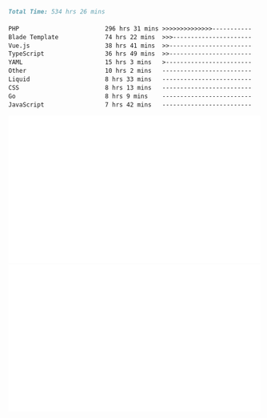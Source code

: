 <!--START_SECTION:waka-->

```markdown
Total Time: 534 hrs 26 mins

PHP                        296 hrs 31 mins >>>>>>>>>>>>>>-----------   54.46 %
Blade Template             74 hrs 22 mins  >>>----------------------   13.66 %
Vue.js                     38 hrs 41 mins  >>-----------------------   07.11 %
TypeScript                 36 hrs 49 mins  >>-----------------------   06.76 %
YAML                       15 hrs 3 mins   >------------------------   02.76 %
Other                      10 hrs 2 mins   -------------------------   01.84 %
Liquid                     8 hrs 33 mins   -------------------------   01.57 %
CSS                        8 hrs 13 mins   -------------------------   01.51 %
Go                         8 hrs 9 mins    -------------------------   01.50 %
JavaScript                 7 hrs 42 mins   -------------------------   01.41 %
```

<!--END_SECTION:waka-->
<p align="center">
    <img src="https://raw.githubusercontent.com/rjp2525/rjp2525/output/generated/overview.svg">
    <img src="https://raw.githubusercontent.com/rjp2525/rjp2525/output/generated/languages.svg">
</p>
